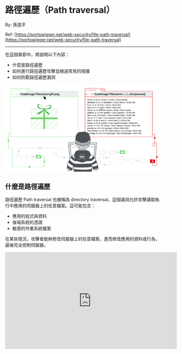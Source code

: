 # 路徑遍歷（Path traversal）

By: 孫逸平

Ref: [https://portswigger.net/web-security/file-path-traversal](https://portswigger.net/web-security/file-path-traversal)

---

在這個章節中，將說明以下內容：

* 什麼是路徑遍歷
* 如何進行路徑遍歷攻擊並繞過常見的阻擋
* 如何防範路徑遍歷漏洞

![](src/image3.png)

## 什麼是路徑遍歷

路徑遍歷 Path traversal 也被稱為 directory traversal，這個漏洞允許攻擊讀取執行中應用的伺服器上的任意檔案。這可能包含：

* 應用的程式與資料
* 後端系統的憑證
* 敏感的作業系統檔案

在某些情況，攻擊者能夠修改伺服器上的任意檔案，進而修改應用的資料或行為，最後完全控制伺服器。

<iframe width="560" height="315" src="https://www.youtube.com/embed/NQwUDLMOrHo?si=p4UnKX7sEKNKIPWB" title="YouTube video player" frameborder="0" allow="accelerometer; autoplay; clipboard-write; encrypted-media; gyroscope; picture-in-picture; web-share" referrerpolicy="strict-origin-when-cross-origin" allowfullscreen></iframe>

